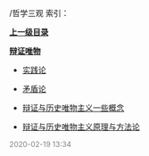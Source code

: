 /哲学三观 索引：


**[上一级目录](/index.md)**

**[辩证唯物](/哲学三观/辩证唯物/index.md)**

- [实践论](/哲学三观/实践论.md)

- [矛盾论](/哲学三观/矛盾论.md)

- [辩证与历史唯物主义一些概念](/哲学三观/辩证与历史唯物主义一些概念.md)

- [辩证与历史唯物主义原理与方法论](/哲学三观/辩证与历史唯物主义原理与方法论.md)


<font size=2 color='grey'> 2020-02-19 13:34 </font>